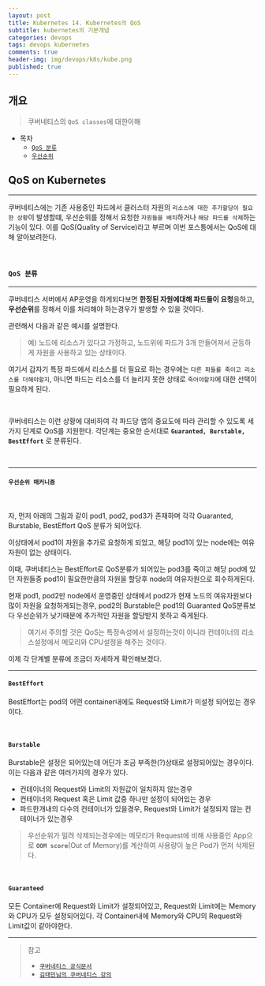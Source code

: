 ```yaml
---
layout: post
title: Kubernetes 14. Kubernetes의 QoS
subtitle: kubernetes의 기본개념
categories: devops
tags: devops kubernetes
comments: true
header-img: img/devops/k8s/kube.png
published: true
---
```


## 개요
> 쿠버네티스의 `QoS classes`에 대한이해
  
- 목차
	- [`QoS 분류`](#qos-분류)
	- [`우선순위`](#우선순위-매커니즘)
  
## QoS on Kubernetes
---
쿠버네티스에는 기존 사용중인 파드에서 클러스터 자원의 `리소스에 대한 추가할당이 필요한 상황`이 발생할떄, 우선순위를 정해서 요청한 `자원들을 배치`하거나 `해당 파드를 삭제`하는 기능이 있다. 이를 QoS(Quality of Service)라고 부르며 이번 포스틍에서는 QoS에 대해 알아보려한다. 

<br>

### **`QoS 분류`**

---

쿠버네티스 서버에서 AP운영을 하게되다보면 **한정된 자원에대해 파드들이 요청**을하고, **우선순위**를 정해서 이를 처리해야 하는경우가 발생할 수 있을 것이다. 

관련해서 다음과 같은 예시를 설명한다.

> 예) 노드에 리소스가 있다고 가정하고, 노드위에 파드가 3개 만들어져서 균등하게 자원을 사용하고 있는 상태이다. 

여기서 갑자기 특정 파드에서 리소스를 더 필요로 하는 경우에는 `다른 파들를 죽이고 리소스를 더해야할지`, 아니면 파드는 리소스를 더 늘리지 못한 상태로 `죽어야할지`에 대한 선택이 필요하게 된다.

<br>

쿠버네티스는 이런 상황에 대비하여 각 파드당 앱의 중요도에 따라 관리할 수 있도록 세가지 단계로 QoS를 지원한다. 각단계는 중요한 순서대로 **`Guaranted, Burstable, BestEffort`** 로 분류된다.

<br>

---

#### **`우선순위 매커니즘`**

<br>

자, 먼저 아래의 그림과 같이 pod1, pod2, pod3가 존재하며 각각 Guaranted, Burstable, BestEffort QoS 분류가 되어있다.

이상태에서 pod1이 자원을 추가로 요청하게 되었고, 해당 pod1이 있는 node에는 여유자원이 없는 상태이다.

이때, 쿠버네티스는 BestEffort로 QoS분류가 되어있는 pod3를 죽이고 해당 pod에 있던 자원들중 pod1이 필요한만큼의 자원을 할당후 node의 여유자원으로 회수하게된다.

현재 pod1, pod2만 node에서 운영중인 상태에서 pod2가 현재 노드의 여유자원보다 많이 자원을 요청하게되는경우, pod2의 Burstable은 pod1의 Guaranted QoS분류보다 우선순위가 낮기때문에 추가적인 자원을 할당받지 못하고 죽게된다.

> 여기서 주의할 것은 QoS는 특정속성에서 설정하는것이 아니라 컨테이너의 리소스설정에서 메모리와 CPU설정을 해주는 것이다.

이제 각 단계별 분류에 조금더 자세하게 확인해보겠다.

---

#### **`BestEffort`**

BestEffort는 pod의 어떤 container내에도 Request와 Limit가 미설정 되어있는 경우이다.

<br>

#### **`Burstable`**

Burstable은 설정은 되어있는데 어딘가 조금 부족한(?)상태로 설정되어있는 경우이다. 이는 다음과 같은 여러가지의 경우가 있다.

- 컨테이너의 Request와 Limit의 자원값이 일치하지 않는경우
- 컨테이너의 Request 혹은 Limit 값중 하나만 설정이 되어있는 경우
- 파드한개내의 다수의 컨테이너가 있을경우, Request와 Limit가 설정되지 않는 컨테이너가 있는경우

> 우선순위가 밀려 삭제되는경우에는 메모리가 Request에 비해 사용중인 App으로 **`OOM score`**(Out of Memory)를 계산하여 사용량이 높은 Pod가 먼저 삭제된다.

<br>

#### **`Guaranteed`**

모든 Container에 Request와 Limit가 설정되어있고, Request와 Limit에는 Memory와 CPU가 모두 설정되어있다. 각 Container내에 Memory와 CPU의 Request와 Limit값이 같아야한다.



---
> 참고
> - [`쿠버네티스 공식문서`](https://kubernetes.io/ko/docs/tasks/configure-pod-container/quality-service-pod/)
> - [`김태민님의 쿠버네티스 강의`](https://www.inflearn.com/course/%EC%BF%A0%EB%B2%84%EB%84%A4%ED%8B%B0%EC%8A%A4-%EA%B8%B0%EC%B4%88#)
